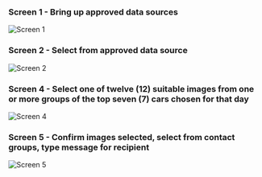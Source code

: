 ### Screen 1  - Bring up approved data sources
![Screen 1](https://github.com/user-attachments/assets/752c8659-e666-4274-84e8-37a2bc432031)  

### Screen 2  - Select from approved data source
![Screen 2](https://github.com/user-attachments/assets/ff5b5c5a-da9d-4739-97e5-5e2772eebd02)   

### Screen 4 - Select one of twelve (12) suitable images from one or more groups of the top seven (7) cars chosen for that day
![Screen 4](https://github.com/user-attachments/assets/7998fadc-6858-468c-884c-f73c7e0d7ada)
  
### Screen 5  - Confirm images selected, select from contact groups, type message for recipient
![Screen 5](https://github.com/user-attachments/assets/9ea7e461-b105-42f6-a2de-b2cf5ae3241b)
